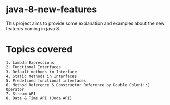 # java-8-new-features
This project aims to provide some explanation and examples about the new features coming in java 8.

# Topics covered
	
	1. Lambda Expressions
	2. Functional Interfaces
	3. Default methods in Interface
	4. Static Methods in Interfaces
	5. Predefined functional interfaces
	6. Method Reference & Constructor Reference by Double Colon(::) Operator
	7. Stream API
	8. Date & Time API (Joda API)